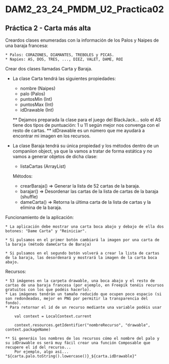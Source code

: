 # DAM2_23_24_PMDM_U2_Practica02

## Práctica 2 - Carta más alta

Creardos clases enumeradas con la información de los Palos y Naipes de una baraja francesa:

	* Palos: CORAZONES, DIAMANTES, TREBOLES y PICAS.
	* Napies: AS, DOS, TRES, ..., DIEZ, VALET, DAME, ROI


Crear dos clases llamadas Carta y Baraja.

- La clase Carta tendrá las siguientes propiedades:
	
	* nombre (Naipes)
	* palo (Palos)
	* puntosMin (Int)
	* puntosMax (Int)
	* idDrawable (Int)
	
	** Dejamos preparada la clase para el juego del BlackJack... solo el AS tiene dos tipos de puntuación: 1 u 11 según mejor nos convenga con el resto de cartas.
	** idDrawable es un número que me ayudará a encontrar mi imagen en los recursos.

- La clase Baraja tendrá su única propiedad y los métodos dentro de un companiion object, ya que la vamos a tratar de forma estática y no vamos a generar objetos de dicha clase:
	
	* listaCartas (ArrayList<Carta>)
	
	Métodos:
	
	* crearBaraja() => Generar la lista de 52 cartas de la baraja.
	* barajar() => Desordenar las cartas de la lista de cartas de la baraja (shuffle)
	* dameCarta() => Retorna la última carta de la lista de cartas y la elimina de la baraja.

Funcionamiento de la aplicación:

	* La aplicación debe mostrar una carta boca abajo y debajo de ella dos botones: "Dame Carta" y "Reiniciar".

	* Si pulsamos en el primer botón cambiará la imagen por una carta de la baraja (método dameCarta de Baraja)

	* Si pulsamos en el segundo botón volverá a crear la lista de cartas de la baraja, las desordenará y mostrará la imagen de la carta boca abajo.

Recursos:

	* 53 imágenes en la carpeta drawable, una boca abajo y el resto de cartas de una baraja francesa (por ejemplo, en Freepik tenéis recursos gratuitos con los que podéis hacerlo).
	* Las imágenes tendrán un tamaño reducido que ocupen poco espacio (si son redondeadas, mejor en PNG por permitir la transparencia del fondo).
	* Para retornar el id de un recurso mediante una variable podéis usar 
	
	    val context = LocalContext.current

		context.resources.getIdentifier("nombreRecurso", "drawable", context.packageName)

	** Si generáis los nombres de los recursos cómo el nombre del palo y su idDrawable os será muy fácil crear una función Composable que recupere el id del recurso...
		Por ejemplo, algo así... "${carta.palo.toString().lowercase()}_${carta.idDrawable}"

